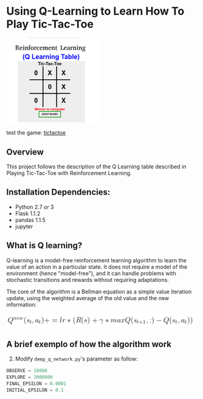 # Using Q-Learning to Learn How To Play Tic-Tac-Toe

<img src="./images/tictactoe.png" width="250">

test the game: [tictactoe](https://tictactoereinforcementlearning.herokuapp.com/)

## Overview
This project follows the description of the Q Learning table described in Playing Tic-Tac-Toe with Reinforcement Learning.

## Installation Dependencies:
* Python 2.7 or 3
* Flask 1.1.2
* pandas 1.1.5
* jupyter 

## What is Q learning?
Q-learning is a model-free reinforcement learning algorithm to learn the value of an action in a particular state. It does not require a model of the environment (hence "model-free"), and it can handle problems with stochastic transitions and rewards without requiring adaptations.

The core of the algorithm is a Bellman equation as a simple value iteration update, using the weighted average of the old value and the new information:

<img src="./images/equation.png" width="1000">


## A brief exemplo of how the algorithm work



2. Modify `deep_q_network.py`'s parameter as follow:
```python
OBSERVE = 10000
EXPLORE = 3000000
FINAL_EPSILON = 0.0001
INITIAL_EPSILON = 0.1
```

